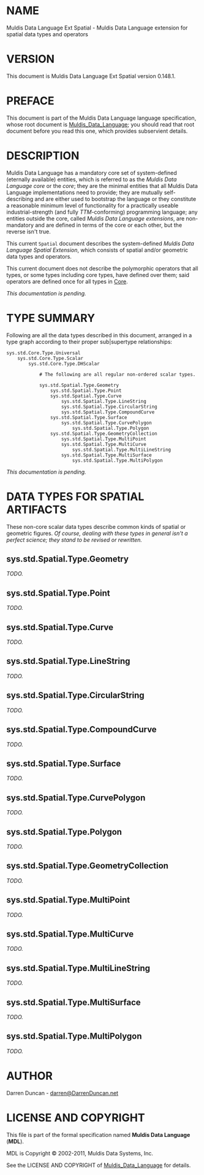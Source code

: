 # NAME

Muldis Data Language Ext Spatial - Muldis Data Language extension for spatial data types and operators

# VERSION

This document is Muldis Data Language Ext Spatial version 0.148.1.

# PREFACE

This document is part of the Muldis Data Language language specification, whose root
document is [Muldis_Data_Language](Muldis_Data_Language.md); you should read that root document
before you read this one, which provides subservient details.

# DESCRIPTION

Muldis Data Language has a mandatory core set of system-defined (eternally available)
entities, which is referred to as the *Muldis Data Language core* or the *core*; they
are the minimal entities that all Muldis Data Language implementations need to provide;
they are mutually self-describing and are either used to bootstrap the
language or they constitute a reasonable minimum level of functionality for
a practically useable industrial-strength (and fully *TTM*-conforming)
programming language; any entities outside the core, called *Muldis Data Language
extensions*, are non-mandatory and are defined in terms of the core or each
other, but the reverse isn't true.

This current `Spatial` document describes the system-defined *Muldis Data Language
Spatial Extension*, which consists of spatial and/or geometric data types
and operators.

This current document does not describe the polymorphic operators that all
types, or some types including core types, have defined over them; said
operators are defined once for all types in [Core](Muldis_Data_Language_Core.md).

*This documentation is pending.*

# TYPE SUMMARY

Following are all the data types described in this document, arranged in a
type graph according to their proper sub|supertype relationships:

    sys.std.Core.Type.Universal
        sys.std.Core.Type.Scalar
            sys.std.Core.Type.DHScalar

                # The following are all regular non-ordered scalar types.

                sys.std.Spatial.Type.Geometry
                    sys.std.Spatial.Type.Point
                    sys.std.Spatial.Type.Curve
                        sys.std.Spatial.Type.LineString
                        sys.std.Spatial.Type.CircularString
                        sys.std.Spatial.Type.CompoundCurve
                    sys.std.Spatial.Type.Surface
                        sys.std.Spatial.Type.CurvePolygon
                            sys.std.Spatial.Type.Polygon
                    sys.std.Spatial.Type.GeometryCollection
                        sys.std.Spatial.Type.MultiPoint
                        sys.std.Spatial.Type.MultiCurve
                            sys.std.Spatial.Type.MultiLineString
                        sys.std.Spatial.Type.MultiSurface
                            sys.std.Spatial.Type.MultiPolygon

*This documentation is pending.*

# DATA TYPES FOR SPATIAL ARTIFACTS

These non-core scalar data types describe common kinds of spatial or
geometric figures.  *Of course, dealing with these types in general isn't
a perfect science; they stand to be revised or rewritten.*

## sys.std.Spatial.Type.Geometry

*TODO.*

## sys.std.Spatial.Type.Point

*TODO.*

## sys.std.Spatial.Type.Curve

*TODO.*

## sys.std.Spatial.Type.LineString

*TODO.*

## sys.std.Spatial.Type.CircularString

*TODO.*

## sys.std.Spatial.Type.CompoundCurve

*TODO.*

## sys.std.Spatial.Type.Surface

*TODO.*

## sys.std.Spatial.Type.CurvePolygon

*TODO.*

## sys.std.Spatial.Type.Polygon

*TODO.*

## sys.std.Spatial.Type.GeometryCollection

*TODO.*

## sys.std.Spatial.Type.MultiPoint

*TODO.*

## sys.std.Spatial.Type.MultiCurve

*TODO.*

## sys.std.Spatial.Type.MultiLineString

*TODO.*

## sys.std.Spatial.Type.MultiSurface

*TODO.*

## sys.std.Spatial.Type.MultiPolygon

*TODO.*

# AUTHOR

Darren Duncan - darren@DarrenDuncan.net

# LICENSE AND COPYRIGHT

This file is part of the formal specification named
**Muldis Data Language** (**MDL**).

MDL is Copyright © 2002-2011, Muldis Data Systems, Inc.

See the LICENSE AND COPYRIGHT of [Muldis_Data_Language](Muldis_Data_Language.md) for details.
